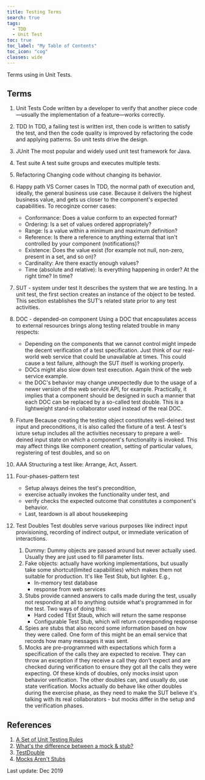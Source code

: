 ```yaml
---
title: Testing Terms
search: true
tags: 
  - TDD
  - Unit Test
toc: true
toc_label: "My Table of Contents"
toc_icon: "cog"
classes: wide
---
```


Terms using in Unit Tests.

## Terms

1. Unit Tests
Code written by a developer to verify that another piece code—usually the implementation of a feature—works correctly.

2. TDD
In TDD, a failing test is written irst, then code is written to satisfy the test, and then the code quality is improved by refactoring the code and applying patterns. So unit tests drive the design.

3. JUnit
The most popular and widely used unit test framework for Java.

4. Test suite
A test suite groups and executes multiple tests.

5. Refactoring
Changing code without changing its behavior.

6. Happy path VS Corner cases
In TDD, the normal path of execution and, ideally, the general business use case. Because it delivers the highest business value, and gets us closer to the component's expected capabilities.
To recoginze corner cases:
    - Conformance: Does a value conform to an expected format?
    - Ordering: Is a set of values ordered appropriately?
    - Range: Is a value within a minimum and maximum definition?
    - Reference: Is there a reference to anything external that isn't controlled by your component (notifications)?
    - Existence: Does the value exist (for example not null, non-zero, present in a set, and so on)?
    - Cardinality: Are there exactly enough values?
    - Time (absolute and relative): Is everything happening in order? At the right time? In time?

7. SUT - system under test
It describes the system that we are testing. In a unit test, the first section creates an instance of the object to be tested. This section establishes the SUT's related state prior to any test activities.

8. DOC - depended-on component
Using a DOC that encapsulates access to external resources brings along testing related trouble in many respects:
    - Depending on the components that we cannot control might impede the decent verification of a test specification. Just think of our real-world web service that could be unavailable at times. This could cause a test failure, although the SUT itself is working properly.
    - DOCs might also slow down test execution. Again think of the web service example.
    - the DOC's behavior may change unexpectedly due to the usage of a newer version of the web service API, for example.
Practically, it implies that a component should be designed in such a manner that each DOC can be replaced by a so-called test double. This is a lightweight stand-in collaborator used instead of the real DOC.

9. Fixture
Because creating the testing object constitutes well-deined test input and preconditions, it is also called the fixture of a test. A test's ixture setup includes all the activities necessary to prepare a well-deined input state on which a component's functionality is invoked. This may affect things like component creation, setting of particular values, registering of test doubles, and so on

10. AAA
Structuring a test like: Arrange, Act, Assert.

11. Four-phases-pattern test
    - Setup always deines the test's precondition,
    - exercise actually invokes the functionality under test, and
    - verify checks the expected outcome that constitutes a component's behavior.
    - Last, teardown is all about housekeeping

12. Test Doubles
Test doubles serve various purposes like indirect input provisioning, recording of indirect output, or immediate veriication of interactions.
    1. Dummy: Dummy objects are passed around but never actually used. Usually they are just used to fill parameter lists.
    2. Fake objects: actually have working implementations, but usually take some shortcut(limited capabilities) which makes them not suitable for production. It's like Test Stub, but lighter. E.g.,
        - In-memory test database
        - response from web services
    3. Stubs provide canned answers to calls made during the test, usually not responding at all to anything outside what's programmed in for the test. Two ways of doing this:
        - Hard coded TEst Staub, which will return the same response
        - Configurable Test Stub, which will return coresponding response
    4. Spies are stubs that also record some information based on how they were called. One form of this might be an email service that records how many messages it was sent.
    5. Mocks are pre-programmed with expectations which form a specification of the calls they are expected to receive. They can throw an exception if they receive a call they don't expect and are checked during verification to ensure they got all the calls they were expecting.
    Of these kinds of doubles, only mocks insist upon behavior verification. The other doubles can, and usually do, use state verification. Mocks actually do behave like other doubles during the exercise phase, as they need to make the SUT believe it's talking with its real collaborators - but mocks differ in the setup and the verification phases.

## References

1. [A Set of Unit Testing Rules](https://www.artima.com/weblogs/viewpost.jsp?thread=126923)
2. [What's the difference between a mock & stub?](https://stackoverflow.com/questions/3459287/whats-the-difference-between-a-mock-stub)
3. [TestDouble](https://martinfowler.com/bliki/TestDouble.html)
4. [Mocks Aren't Stubs](https://martinfowler.com/articles/mocksArentStubs.html)

Last update: Dec 2019
